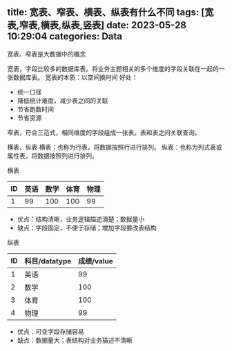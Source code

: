 title: 宽表、窄表、横表、纵表有什么不同
tags: [宽表,窄表,横表,纵表,竖表]
date: 2023-05-28 10:29:04
categories: Data
---
宽表、窄表是大数据中的概念

宽表，字段比较多的数据库表。将业务主题相关的多个维度的字段关联在一起的一张数据库表。
宽表的本质：以空间换时间
好处：
- 统一口径
- 降低统计难度，减少表之间的关联
- 节省跑数时间
- 节省资源

窄表，符合三范式，相同维度的字段组成一张表。表和表之间关联查询。

横表、纵表
横表：也称为行表，将数据按照行进行排列。
纵表：也称为列式表或属性表，将数据按照列进行排列。
<!-- more -->
横表

| ID | 英语 | 数学 | 体育 | 物理 |
|---|---|---|---|---|
| 1 | 99 | 100 | 100 | 99 |

- 优点：结构清晰，业务逻辑描述清楚；数据量小
- 缺点：字段固定，不便于存储；增加字段要改表结构


纵表

| ID | 科目/datatype | 成绩/value |
|---|---|---|
| 1 | 英语 | 99 |
| 2 | 数学 | 100 |
| 3 | 体育 | 100 |
| 4 | 物理 | 99 |

- 优点：可变字段存储容易
- 缺点：数据量大；表结构对业务描述不清晰
